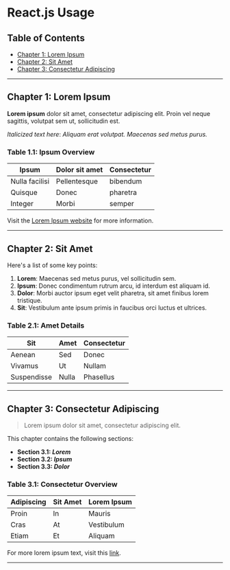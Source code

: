 # React.js Usage

## Table of Contents

- [Chapter 1: Lorem Ipsum](#chapter-1-lorem-ipsum)
- [Chapter 2: Sit Amet](#chapter-2-sit-amet)
- [Chapter 3: Consectetur Adipiscing](#chapter-3-consectetur-adipiscing)

---

## Chapter 1: Lorem Ipsum

**Lorem ipsum** dolor sit amet, consectetur adipiscing elit. Proin vel neque sagittis, volutpat sem ut, sollicitudin est.

_Italicized text here_: _Aliquam erat volutpat. Maecenas sed metus purus._

### Table 1.1: Ipsum Overview

| Ipsum          | Dolor sit amet | Consectetur |
| -------------- | -------------- | ----------- |
| Nulla facilisi | Pellentesque   | bibendum    |
| Quisque        | Donec          | pharetra    |
| Integer        | Morbi          | semper      |

Visit the [Lorem Ipsum website](https://www.lipsum.com) for more information.

---

## Chapter 2: Sit Amet

Here's a list of some key points:

1. **Lorem**: Maecenas sed metus purus, vel sollicitudin sem.
2. **Ipsum**: Donec condimentum rutrum arcu, id interdum est aliquam id.
3. **Dolor**: Morbi auctor ipsum eget velit pharetra, sit amet finibus lorem tristique.
4. **Sit**: Vestibulum ante ipsum primis in faucibus orci luctus et ultrices.

### Table 2.1: Amet Details

| Sit         | Amet  | Consectetur |
| ----------- | ----- | ----------- |
| Aenean      | Sed   | Donec       |
| Vivamus     | Ut    | Nullam      |
| Suspendisse | Nulla | Phasellus   |

---

## Chapter 3: Consectetur Adipiscing

> Lorem ipsum dolor sit amet, consectetur adipiscing elit.

This chapter contains the following sections:

- **Section 3.1: _Lorem_**
- **Section 3.2: _Ipsum_**
- **Section 3.3: _Dolor_**

### Table 3.1: Consectetur Overview

| Adipiscing | Sit Amet | Lorem Ipsum |
| ---------- | -------- | ----------- |
| Proin      | In       | Mauris      |
| Cras       | At       | Vestibulum  |
| Etiam      | Et       | Aliquam     |

For more lorem ipsum text, visit this [link](https://www.lipsum.com/feed/html).

---
